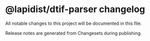 # @lapidist/dtif-parser changelog

All notable changes to this project will be documented in this file.

Release notes are generated from Changesets during publishing.
